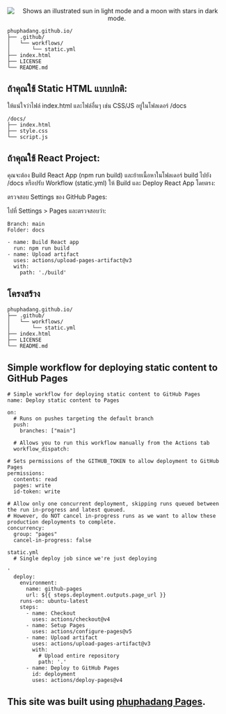 



<div align="center">


<picture>
  <source media="(prefers-color-scheme: dark)" srcset="https://rstr.in/uglogcfw1stdna/images/eJ54HxDn4Um">
  <source media="(prefers-color-scheme: light)" srcset="https://rstr.in/uglogcfw1stdna/images/Fl2YVfSN5Zd">
  <img alt="Shows an illustrated sun in light mode and a moon with stars in dark mode." src="https://rstr.in/uglogcfw1stdna/images/Fl2YVfSN5Zd">
</picture> </div>

```
phuphadang.github.io/
├── .github/
│   └── workflows/
│       └── static.yml
├── index.html
├── LICENSE
└── README.md
```

## ถ้าคุณใช้ Static HTML แบบปกติ:

ให้แน่ใจว่าไฟล์ index.html และไฟล์อื่นๆ เช่น CSS/JS อยู่ในโฟลเดอร์ /docs
```
/docs/
├── index.html
├── style.css
└── script.js
```
## ถ้าคุณใช้ React Project:

คุณจะต้อง Build React App (npm run build) และย้ายเนื้อหาในโฟลเดอร์ build ไปยัง /docs
หรือปรับ Workflow (static.yml) ให้ Build และ Deploy React App โดยตรง:

ตรวจสอบ Settings ของ GitHub Pages:

ไปที่ Settings > Pages และตรวจสอบว่า:
```
Branch: main
Folder: docs

- name: Build React app
  run: npm run build
- name: Upload artifact
  uses: actions/upload-pages-artifact@v3
  with:
    path: './build'
```
## โครงสร้าง
```
phuphadang.github.io/
├── .github/
│   └── workflows/
│       └── static.yml
├── index.html
├── LICENSE
└── README.md
```


## Simple workflow for deploying static content to GitHub Pages
```
# Simple workflow for deploying static content to GitHub Pages
name: Deploy static content to Pages

on:
  # Runs on pushes targeting the default branch
  push:
    branches: ["main"]

  # Allows you to run this workflow manually from the Actions tab
  workflow_dispatch:

# Sets permissions of the GITHUB_TOKEN to allow deployment to GitHub Pages
permissions:
  contents: read
  pages: write
  id-token: write

# Allow only one concurrent deployment, skipping runs queued between the run in-progress and latest queued.
# However, do NOT cancel in-progress runs as we want to allow these production deployments to complete.
concurrency:
  group: "pages"
  cancel-in-progress: false

static.yml
  # Single deploy job since we're just deploying
  
'
  deploy:
    environment:
      name: github-pages
      url: ${{ steps.deployment.outputs.page_url }}
    runs-on: ubuntu-latest
    steps:
      - name: Checkout
        uses: actions/checkout@v4
      - name: Setup Pages
        uses: actions/configure-pages@v5
      - name: Upload artifact
        uses: actions/upload-pages-artifact@v3
        with:
          # Upload entire repository
          path: '.'
      - name: Deploy to GitHub Pages
        id: deployment
        uses: actions/deploy-pages@v4
```
## This site was built using [phuphadang Pages](https://phuphadang.github.io/).



